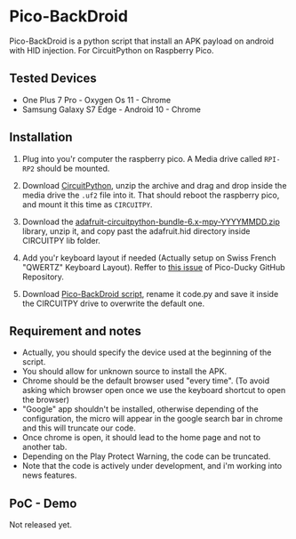 # Pico-BackDroid

Pico-BackDroid is a python script that install an APK payload on android with HID injection.
For CircuitPython on Raspberry Pico.

## Tested Devices

* One Plus 7 Pro - Oxygen Os 11 - Chrome
* Samsung Galaxy S7 Edge - Android 10 - Chrome

## Installation

1. Plug into you'r computer the raspberry pico. A Media drive called ```RPI-RP2``` should be mounted.

2. Download <a href="https://circuitpython.org/board/raspberry_pi_pico/">CircuitPython</a>, unzip the archive and drag and drop inside the media drive the ```.uf2``` file into it.
   That should reboot the raspberry pico, and mount it this time as ```CIRCUITPY```.

3. Download the <a href="https://github.com/adafruit/Adafruit_CircuitPython_Bundle/releases/tag/20210914">adafruit-circuitpython-bundle-6.x-mpy-YYYYMMDD.zip</a> library, unzip it, and copy past the adafruit.hid directory inside CIRCUITPY lib folder.

4. Add you'r keyboard layout if needed (Actually setup on Swiss French "QWERTZ" Keyboard Layout). Reffer to <a href="https://github.com/dbisu/pico-ducky/issues/10">this issue</a> of Pico-Ducky GitHub Repository.

5. Download <a href="https://raw.githubusercontent.com/V0lk3n/Pico-BackDroid/main/pico-backdroid.py">Pico-BackDroid script</a>, rename it code.py and save it inside the CIRCUITPY drive to overwrite the default one.

## Requirement and notes

* Actually, you should specify the device used at the beginning of the script.
* You should allow for unknown source to install the APK.
* Chrome should be the default browser used "every time". (To avoid asking which browser open once we use the keyboard shortcut to open the browser)
* "Google" app shouldn't be installed, otherwise depending of the configuration, the micro will appear in the google search bar in chrome and this will truncate our code.
* Once chrome is open, it should lead to the home page and not to another tab.
* Depending on the Play Protect Warning, the code can be truncated. 
* Note that the code is actively under development, and i'm working into news features.

## PoC - Demo

Not released yet.

